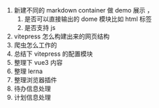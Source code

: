 1. 新建不同的 markdown container 做 demo 展示 ，
   1. 是否可以直接输出的 dome 模块比如 html 标签
   2. 是否支持 js
2. vitepress 怎么构建出来的网页结构
3. 爬虫怎么工作的
4. 总结下 vitepress 的配置模块
5. 整理下 vue3 内容
6. 整理 lerna
7. 整理浏览器插件
8. 待办信息处理
9. 计划信息处理
